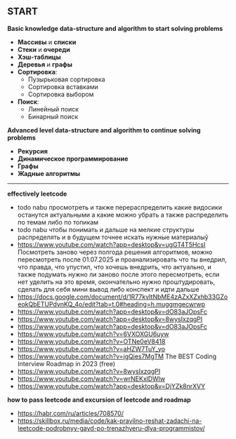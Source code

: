 START
---
**Basic knowledge data-structure and algorithm to start solving problems**

- **Массивы** и **списки**
- **Стеки** и **очереди**
- **Хэш-таблицы**
- **Деревья** и **графы**
- **Сортировка**:
  - Пузырьковая сортировка
  - Сортировка вставками
  - Сортировка выбором
- **Поиск**:
  - Линейный поиск
  - Бинарный поиск

**Advanced level data-structure and algorithm to continue solving problems**

- **Рекурсия**
- **Динамическое программирование**
- **Графы**
- **Жадные алгоритмы**

---- 

**effectively leetcode**

- todo nabu просмотреть и также перераспределить какие видосики останутся актуальными а какие можно убрать а также распределить по темам либо по топикам
- todo nabu чтобы понимать и дальше на мелкие структуры распределять и в будущем точнее искать нужные материалыў
- https://www.youtube.com/watch?app=desktop&v=ugGT4T5HcsI Посмотреть заново через полгода решения алгоритмов, можно пересмотреть после 01.07.2025 и проанализировать что ты внедрил, что правда, что упустил, что хочешь внедрить, что актуально, и также подумать нужно ли заново после этого пересмотреть, если нет уделить на это время, окончательно нужно проштудировать, сделать для себя мини вывод либо конспект и идти дальше
- https://docs.google.com/document/d/1R77kvItNbME4zAZxXZxhb33GZoeokQbETUPdynKQ_4o/edit?tab=t.0#heading=h.muggmgecwrwp
- https://www.youtube.com/watch?app=desktop&v=dO83aJOpsFc
- https://www.youtube.com/watch?app=desktop&v=8wysIxzqgPI
- https://www.youtube.com/watch?app=desktop&v=dO83aJOpsFc
- https://www.youtube.com/watch?v=6VXOXGU6uyw
- https://www.youtube.com/watch?v=OTNe0eV8418
- https://www.youtube.com/watch?v=aHZW7TuY_yo
- https://www.youtube.com/watch?v=jgQjes7MgTM The BEST Coding Interview Roadmap in 2023 (free)
- https://www.youtube.com/watch?v=8wysIxzqgPI
- https://www.youtube.com/watch?v=wrNEKxlDWlw
- https://www.youtube.com/watch?app=desktop&v=DjYZk8nrXVY

**how to pass leetcode and excursion of leetcode and roadmap**

- https://habr.com/ru/articles/708570/
- https://skillbox.ru/media/code/kak-pravilno-reshat-zadachi-na-leetcode-podrobnyy-gayd-po-trenazhyeru-dlya-programmistov/

